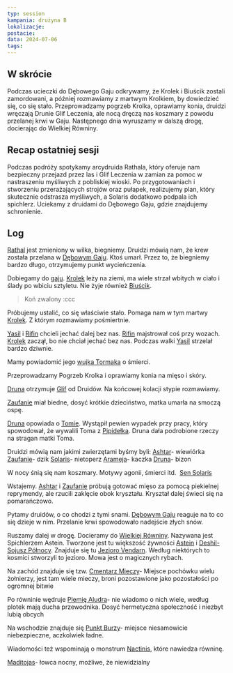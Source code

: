```yaml
---
typ: session
kampania: drużyna B
lokalizacje: 
postacie: 
data: 2024-07-06
tags: 
---
```

## W skrócie
Podczas ucieczki do Dębowego Gaju odkrywamy, że Krolek i Biuścik zostali zamordowani, a później rozmawiamy z martwym Krolkiem, by dowiedzieć się, co się stało. Przeprowadzamy pogrzeb Krolka, oprawiamy konia, druidzi wręczają Drunie Glif Leczenia, ale nocą dręczą nas koszmary z powodu przelanej krwi w Gaju. Następnego dnia wyruszamy w dalszą drogę, docierając do Wielkiej Równiny.
## Recap ostatniej sesji
Podczas podróży spotykamy arcydruida Rathala, który oferuje nam bezpieczny przejazd przez las i Glif Leczenia w zamian za pomoc w nastraszeniu myśliwych z pobliskiej wioski. Po przygotowaniach i stworzeniu przerażających strojów oraz pułapek, realizujemy plan, który skutecznie odstrasza myśliwych, a Solaris dodatkowo podpala ich spichlerz. Uciekamy z druidami do Dębowego Gaju, gdzie znajdujemy schronienie.
## Log  
[Rathal](../NPC/Rathal.md) jest zmieniony w wilka, biegniemy. Druidzi mówią nam, że krew została przelana w [Dębowym Gaju](../lokacje/D%C4%99bowy%20Gaj.md). Ktoś umarł. Przez to, że biegniemy bardzo długo, otrzymujemy punkt wycieńczenia. 

Dobiegamy do [gaju](../lokacje/D%C4%99bowy%20Gaj.md). [Krolek](../NPC/Krolek.md) leży na ziemi, ma wiele strzał wbitych w ciało i ślady po wbiciu sztyletu. Nie żyje również [Biuścik](../zwierz%C4%85tka/Biu%C5%9Bcik.md).

> Koń zwalony :ccc

Próbujemy ustalić, co się właściwie stało. Pomaga nam w tym martwy [Krolek](../NPC/Krolek.md). Z którym rozmawiamy pośmiertnie. 

[Yasil](../NPC/Yasil.md) i [Rifin](../NPC/Rifin.md) chcieli jechać dalej bez nas. [Rifin](../NPC/Rifin.md) majstrował coś przy wozach. [Krolek](../NPC/Krolek.md) zaczął, bo nie chciał jechać bez nas. Podczas walki [Yasil](../NPC/Yasil.md) strzelał bardzo dziwnie.

Mamy powiadomić jego [wujka Tormaka](../NPC/wujek%20Tormak.md) o śmierci.

Przeprowadzamy Pogrzeb Krolka i oprawiamy konia na mięso i skóry.

[Druna](../postacie%20graczy/Druna.md) otrzymuje [Glif](../przedmioty/Glif%20Leczenia.md) od Druidów. Na końcowej kolacji stypie rozmawiamy. 

[Zaufanie](../postacie%20graczy/Zaufanie.md) miał biedne, dosyć krótkie dzieciństwo, matka umarła na smoczą ospę. 

[Druna](../postacie%20graczy/Druna.md) opowiada o [Tomie](../NPC/Tom.md). Wystąpił pewien wypadek przy pracy, który spowodował, że wywalili Toma z [Pipidełka](../lokacje/Pipide%C5%82ko.md). Druna dała podrobione rzeczy na stragan matki Toma.

Druidzi mówią nam jakimi zwierzętami byśmy byli:
[Ashtar](../postacie%20graczy/Ashtar.md)- wiewiórka
[Zaufanie](../postacie%20graczy/Zaufanie.md)- dzik
[Solaris](../postacie%20graczy/Solaris.md)- nietoperz
[Arameja](../postacie%20graczy/Arameja.md)- kaczka
[Druna](../postacie%20graczy/Druna.md)- bizon

W nocy śnią się nam koszmary. Motywy agonii, śmierci itd. 
[Sen Solaris](../zzzz%20prywatne%20solaris/Sen%20Solaris.md)

Wstajemy. [Ashtar](../postacie%20graczy/Ashtar.md) i [Zaufanie](../postacie%20graczy/Zaufanie.md) próbują gotować mięso za pomocą piekielnej reprymendy, ale rzucili zaklęcie obok kryształu. Kryształ dalej świeci się na pomarańczowo. 

Pytamy druidów, o co chodzi z tymi snami. [Dębowym Gaju](../lokacje/D%C4%99bowy%20Gaj.md) reaguje na to co się dzieje w nim. Przelanie krwi spowodowało nadejście złych snów.

Ruszamy dalej w drogę. Docieramy do [Wielkiej Równiny](../lokacje/Wielka%20R%C3%B3wnina.md). Nazywana jest Spichlerzem Astein. Tworzone jest tu większość żywności [Astein](../lokacje/Astein.md) i [Deshil- Sojusz Północy](../lokacje/Deshil-%20Sojusz%20P%C3%B3%C5%82nocy.md). Znajduje się tu [Jezioro Vendarn](../lokacje/Jezioro%20Vendarn.md). Według niektórych to kosmici stworzyli to jezioro. Mowa jest o magicznych rybach. 

Na zachód znajduje się tzw. [Cmentarz Mieczy](../lokacje/Cmentarz%20Mieczy.md)- Miejsce pochówku wielu żołnierzy, jest tam wiele mieczy, broni pozostawione jako pozostałości po ogromnej bitwie

Po równinie wędruje [Plemię Aludra](../organizacje/Plemi%C4%99%20Aludra.md)- nie wiadomo o nich wiele, według plotek mają ducha przewodnika. Dosyć hermetyczna społeczność i niezbyt lubią obcych

Na wschodzie znajduje się [Punkt Burzy](../lokacje/Punkt%20Burzy.md)- miejsce niesamowicie niebezpieczne, aczkolwiek ładne.

Wiadomości też wspominają o monstrum [Nactinis](../NPC/Nactinis.md), które nawiedza równinę.

[Maditojas](../NPC/Maditojas.md)- łowca nocny, możliwe, że niewidzialny

